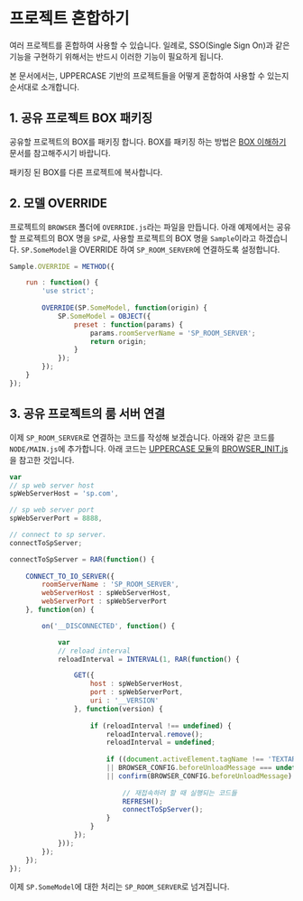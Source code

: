 # 프로젝트 혼합하기
여러 프로젝트를 혼합하여 사용할 수 있습니다. 일례로, SSO(Single Sign On)과 같은 기능을 구현하기 위해서는 반드시 이러한 기능이 필요하게 됩니다.

본 문서에서는, UPPERCASE 기반의 프로젝트들을 어떻게 혼합하여 사용할 수 있는지 순서대로 소개합니다.

## 1. 공유 프로젝트 BOX 패키징
공유할 프로젝트의 BOX를 패키징 합니다. BOX를 패키징 하는 방법은 [BOX 이해하기](BOX.md) 문서를 참고해주시기 바랍니다.

패키징 된 BOX를 다른 프로젝트에 복사합니다.

## 2. 모델 OVERRIDE
프로젝트의 `BROWSER` 폴더에 `OVERRIDE.js`라는 파일을 만듭니다. 아래 예제에서는 공유할 프로젝트의 BOX 명을 `SP`로, 사용할 프로젝트의 BOX 명을 `Sample`이라고 하겠습니다. `SP.SomeModel`을 OVERRIDE 하여 `SP_ROOM_SERVER`에 연결하도록 설정합니다.

```javascript
Sample.OVERRIDE = METHOD({

	run : function() {
		'use strict';
		
		OVERRIDE(SP.SomeModel, function(origin) {
			SP.SomeModel = OBJECT({
				preset : function(params) {
					params.roomServerName = 'SP_ROOM_SERVER';
					return origin;
				}
			});
		});
	}
});
```

## 3. 공유 프로젝트의 룸 서버 연결
이제 `SP_ROOM_SERVER`로 연결하는 코드를 작성해 보겠습니다. 아래와 같은 코드를 `NODE/MAIN.js`에 추가합니다. 아래 코드는 [UPPERCASE 모듈](UPPERCASE.md)의 [BROWSER_INIT.js](../../UPPERCASE/BROWSER_INIT.js)을 참고한 것입니다.

```javascript
var
// sp web server host
spWebServerHost = 'sp.com',

// sp web server port
spWebServerPort = 8888,

// connect to sp server.
connectToSpServer;

connectToSpServer = RAR(function() {
	
	CONNECT_TO_IO_SERVER({
		roomServerName : 'SP_ROOM_SERVER',
		webServerHost : spWebServerHost,
		webServerPort : spWebServerPort
	}, function(on) {

		on('__DISCONNECTED', function() {

			var
			// reload interval
			reloadInterval = INTERVAL(1, RAR(function() {

				GET({
					host : spWebServerHost,
					port : spWebServerPort,
					uri : '__VERSION'
				}, function(version) {
					
					if (reloadInterval !== undefined) {
						reloadInterval.remove();
						reloadInterval = undefined;
						
						if ((document.activeElement.tagName !== 'TEXTAREA' && document.activeElement.tagName !== 'INPUT')
						|| BROWSER_CONFIG.beforeUnloadMessage === undefined
						|| confirm(BROWSER_CONFIG.beforeUnloadMessage) === true) {
							
							// 재접속하려 할 때 실행되는 코드들
							REFRESH();
							connectToSpServer();
						}
					}
				});
			}));
		});
	});
});
```

이제 `SP.SomeModel`에 대한 처리는 `SP_ROOM_SERVER`로 넘겨집니다.